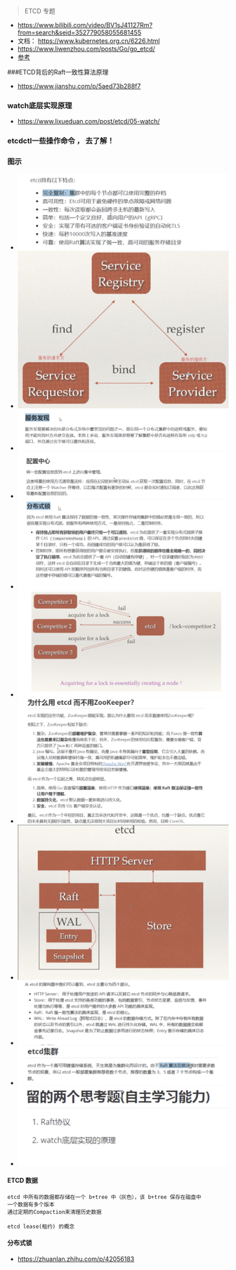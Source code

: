 > ETCD 专题
- https://www.bilibili.com/video/BV1sJ41127Rm?from=search&seid=352779058055681455
- 文档： https://www.kubernetes.org.cn/6226.html
- https://www.liwenzhou.com/posts/Go/go_etcd/
- [参考](https://www.infoq.cn/article/etcd-interpretation-application-scenario-implement-principle/)

###ETCD背后的Raft一致性算法原理
- https://www.jianshu.com/p/5aed73b288f7

### watch底层实现原理
- https://www.lixueduan.com/post/etcd/05-watch/

### etcdctl一些操作命令 ， 去了解！

### 图示
- ![Image text](./pic/WX20210126-194402@2x.png)
- ![Image text](./pic/WX20210126-195413@2x.png)
- ![Image text](./pic/WX20210126-195941@2x.png)
- ![Image text](./pic/WX20210126-195954@2x.png)
- ![Image text](./pic/WX20210126-200107@2x.png)
- ![Image text](./pic/WX20210127-101133@2x.png)
- ![Image text](./pic/WX20210127-101306@2x.png)
- ![Image text](./pic/WX20210127-101400@2x.png)
- ![Image text](./pic/WX20210127-101503@2x.png)
- ![Image text](./pic/WX20210127-101540@2x.png)
- ![Image text](./pic/WX20210204-120329@2x.png)

#### ETCD 数据
```text
etcd 中所有的数据都存储在一个 b+tree 中（灰色），该 b+tree 保存在磁盘中
一个数据有多个版本
通过定期的Compaction来清理历史数据

etcd lease(租约) 的概念
```


#### 分布式锁
- https://zhuanlan.zhihu.com/p/42056183